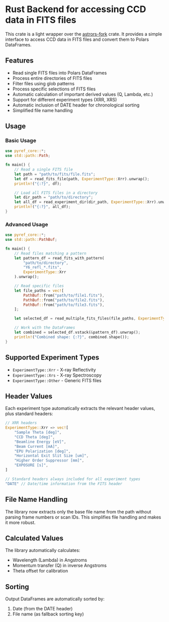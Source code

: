 # Rust Backend for accessing CCD data in FITS files

This crate is a light wrapper over the [astrors-fork](https://github.com/HarlanHeilman/astrors)
crate. It provides a simple interface to access CCD data in FITS files and convert them to Polars DataFrames.

## Features

- Read single FITS files into Polars DataFrames
- Process entire directories of FITS files
- Filter files using glob patterns
- Process specific selections of FITS files
- Automatic calculation of important derived values (Q, Lambda, etc.)
- Support for different experiment types (XRR, XRS)
- Automatic inclusion of DATE header for chronological sorting
- Simplified file name handling

## Usage

### Basic Usage

```rust
use pyref_core::*;
use std::path::Path;

fn main() {
    // Read a single FITS file
    let path = "path/to/fits/file.fits";
    let df = read_fits_file(path, ExperimentType::Xrr).unwrap();
    println!("{:?}", df);

    // Load all FITS files in a directory
    let dir_path = "path/to/directory";
    let all_df = read_experiment_dir(dir_path, ExperimentType::Xrr).unwrap();
    println!("{:?}", all_df);
}
```

### Advanced Usage

```rust
use pyref_core::*;
use std::path::PathBuf;

fn main() {
    // Read files matching a pattern
    let pattern_df = read_fits_with_pattern(
        "path/to/directory",
        "Y6_refl_*.fits",
        ExperimentType::Xrr
    ).unwrap();

    // Read specific files
    let file_paths = vec![
        PathBuf::from("path/to/file1.fits"),
        PathBuf::from("path/to/file2.fits"),
        PathBuf::from("path/to/file3.fits"),
    ];

    let selected_df = read_multiple_fits_files(file_paths, ExperimentType::Xrr).unwrap();

    // Work with the DataFrames
    let combined = selected_df.vstack(&pattern_df).unwrap();
    println!("Combined shape: {:?}", combined.shape());
}
```

## Supported Experiment Types

- `ExperimentType::Xrr` - X-ray Reflectivity
- `ExperimentType::Xrs` - X-ray Spectroscopy
- `ExperimentType::Other` - Generic FITS files

## Header Values

Each experiment type automatically extracts the relevant header values, plus standard headers:

```rust
// XRR headers
ExperimentType::Xrr => vec![
    "Sample Theta [deg]",
    "CCD Theta [deg]",
    "Beamline Energy [eV]",
    "Beam Current [mA]",
    "EPU Polarization [deg]",
    "Horizontal Exit Slit Size [um]",
    "Higher Order Suppressor [mm]",
    "EXPOSURE [s]",
]

// Standard headers always included for all experiment types
"DATE" // Date/time information from the FITS header
```

## File Name Handling

The library now extracts only the base file name from the path without parsing frame numbers or scan IDs. This simplifies file handling and makes it more robust.

## Calculated Values

The library automatically calculates:

- Wavelength (Lambda) in Angstroms
- Momentum transfer (Q) in inverse Angstroms
- Theta offset for calibration

## Sorting

Output DataFrames are automatically sorted by:

1. Date (from the DATE header)
2. File name (as fallback sorting key)
